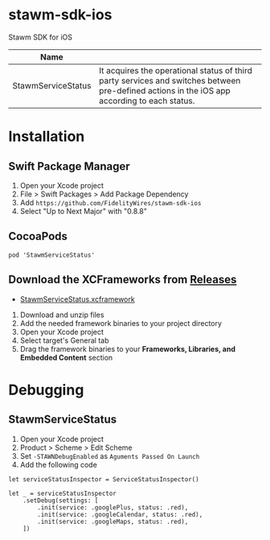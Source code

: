 # stawm-sdk-ios
Stawm SDK for iOS

| Name |  |
| --- | --- |
|StawmServiceStatus|It acquires the operational status of third party services and switches between pre-defined actions in the iOS app according to each status.|

# Installation

## Swift Package Manager
1. Open your Xcode project
2. File > Swift Packages > Add Package Dependency
3. Add `https://github.com/FidelityWires/stawm-sdk-ios`
4. Select "Up to Next Major" with "0.8.8"

## CocoaPods

```
pod 'StawmServiceStatus'
```

## Download the XCFrameworks from [Releases](https://github.com/FidelityWires/stawm-sdk-ios/releases)

- [StawmServiceStatus.xcframework](https://github.com/FidelityWires/stawm-sdk-ios/releases/latest/download/StawmServiceStatus.xcframework.zip)

1. Download and unzip files
2. Add the needed framework binaries to your project directory
3. Open your Xcode project
4. Select target's General tab
4. Drag the framework binaries to your **Frameworks, Libraries, and Embedded Content** section

# Debugging

## StawmServiceStatus

1. Open your Xcode project
2. Product > Scheme > Edit Scheme
3. Set `-STAWNDebugEnabled` as `Aguments Passed On Launch`
4. Add the following code

```
let serviceStatusInspector = ServiceStatusInspector()

let _ = serviceStatusInspector
    .setDebug(settings: [
        .init(service: .googlePlus, status: .red),
        .init(service: .googleCalendar, status: .red),
        .init(service: .googleMaps, status: .red),
    ])
```

